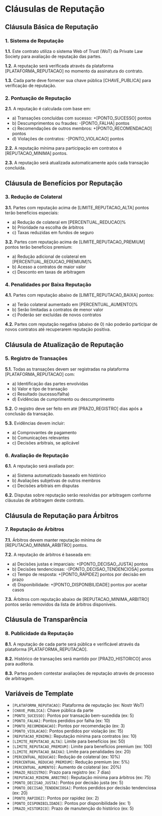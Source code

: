 # Cláusulas de Reputação

## Cláusula Básica de Reputação

### 1. Sistema de Reputação

**1.1.** Este contrato utiliza o sistema Web of Trust (WoT) da Private Law Society para avaliação de reputação das partes.

**1.2.** A reputação será verificada através da plataforma [PLATAFORMA_REPUTACAO] no momento da assinatura do contrato.

**1.3.** Cada parte deve fornecer sua chave pública [CHAVE_PUBLICA] para verificação de reputação.

### 2. Pontuação de Reputação

**2.1.** A reputação é calculada com base em:
- a) Transações concluídas com sucesso: +[PONTO_SUCESSO] pontos
- b) Descumprimentos ou fraudes: -[PONTO_FALHA] pontos
- c) Recomendações de outros membros: +[PONTO_RECOMENDACAO] pontos
- d) Violações de contratos: -[PONTO_VIOLACAO] pontos

**2.2.** A reputação mínima para participação em contratos é [REPUTACAO_MINIMA] pontos.

**2.3.** A reputação será atualizada automaticamente após cada transação concluída.

## Cláusula de Benefícios por Reputação

### 3. Redução de Colateral

**3.1.** Partes com reputação acima de [LIMITE_REPUTACAO_ALTA] pontos terão benefícios especiais:
- a) Redução de colateral em [PERCENTUAL_REDUCAO]%
- b) Prioridade na escolha de árbitros
- c) Taxas reduzidas em fundos de seguro

**3.2.** Partes com reputação acima de [LIMITE_REPUTACAO_PREMIUM] pontos terão benefícios premium:
- a) Redução adicional de colateral em [PERCENTUAL_REDUCAO_PREMIUM]%
- b) Acesso a contratos de maior valor
- c) Desconto em taxas de arbitragem

### 4. Penalidades por Baixa Reputação

**4.1.** Partes com reputação abaixo de [LIMITE_REPUTACAO_BAIXA] pontos:
- a) Terão colateral aumentado em [PERCENTUAL_AUMENTO]%
- b) Serão limitadas a contratos de menor valor
- c) Poderão ser excluídas de novos contratos

**4.2.** Partes com reputação negativa (abaixo de 0) não poderão participar de novos contratos até recuperarem reputação positiva.

## Cláusula de Atualização de Reputação

### 5. Registro de Transações

**5.1.** Todas as transações devem ser registradas na plataforma [PLATAFORMA_REPUTACAO] com:
- a) Identificação das partes envolvidas
- b) Valor e tipo de transação
- c) Resultado (sucesso/falha)
- d) Evidências de cumprimento ou descumprimento

**5.2.** O registro deve ser feito em até [PRAZO_REGISTRO] dias após a conclusão da transação.

**5.3.** Evidências devem incluir:
- a) Comprovantes de pagamento
- b) Comunicações relevantes
- c) Decisões arbitrais, se aplicável

### 6. Avaliação de Reputação

**6.1.** A reputação será avaliada por:
- a) Sistema automatizado baseado em histórico
- b) Avaliações subjetivas de outros membros
- c) Decisões arbitrais em disputas

**6.2.** Disputas sobre reputação serão resolvidas por arbitragem conforme cláusulas de arbitragem deste contrato.

## Cláusula de Reputação para Árbitros

### 7. Reputação de Árbitros

**7.1.** Árbitros devem manter reputação mínima de [REPUTACAO_MINIMA_ARBITRO] pontos.

**7.2.** A reputação de árbitros é baseada em:
- a) Decisões justas e imparciais: +[PONTO_DECISAO_JUSTA] pontos
- b) Decisões tendenciosas: -[PONTO_DECISAO_TENDENCIOSA] pontos
- c) Tempo de resposta: +[PONTO_RAPIDEZ] pontos por decisão em prazo
- d) Disponibilidade: +[PONTO_DISPONIBILIDADE] pontos por aceitar casos

**7.3.** Árbitros com reputação abaixo de [REPUTACAO_MINIMA_ARBITRO] pontos serão removidos da lista de árbitros disponíveis.

## Cláusula de Transparência

### 8. Publicidade da Reputação

**8.1.** A reputação de cada parte será pública e verificável através da plataforma [PLATAFORMA_REPUTACAO].

**8.2.** Histórico de transações será mantido por [PRAZO_HISTORICO] anos para auditoria.

**8.3.** Partes podem contestar avaliações de reputação através de processo de arbitragem.

## Variáveis de Template

- `[PLATAFORMA_REPUTACAO]`: Plataforma de reputação (ex: Nostr WoT)
- `[CHAVE_PUBLICA]`: Chave pública da parte
- `[PONTO_SUCESSO]`: Pontos por transação bem-sucedida (ex: 5)
- `[PONTO_FALHA]`: Pontos perdidos por falha (ex: 10)
- `[PONTO_RECOMENDACAO]`: Pontos por recomendação (ex: 3)
- `[PONTO_VIOLACAO]`: Pontos perdidos por violação (ex: 15)
- `[REPUTACAO_MINIMA]`: Reputação mínima para contratos (ex: 10)
- `[LIMITE_REPUTACAO_ALTA]`: Limite para benefícios (ex: 50)
- `[LIMITE_REPUTACAO_PREMIUM]`: Limite para benefícios premium (ex: 100)
- `[LIMITE_REPUTACAO_BAIXA]`: Limite para penalidades (ex: 20)
- `[PERCENTUAL_REDUCAO]`: Redução de colateral (ex: 10%)
- `[PERCENTUAL_REDUCAO_PREMIUM]`: Redução premium (ex: 5%)
- `[PERCENTUAL_AUMENTO]`: Aumento de colateral (ex: 20%)
- `[PRAZO_REGISTRO]`: Prazo para registro (ex: 7 dias)
- `[REPUTACAO_MINIMA_ARBITRO]`: Reputação mínima para árbitros (ex: 75)
- `[PONTO_DECISAO_JUSTA]`: Pontos por decisão justa (ex: 5)
- `[PONTO_DECISAO_TENDENCIOSA]`: Pontos perdidos por decisão tendenciosa (ex: 20)
- `[PONTO_RAPIDEZ]`: Pontos por rapidez (ex: 2)
- `[PONTO_DISPONIBILIDADE]`: Pontos por disponibilidade (ex: 1)
- `[PRAZO_HISTORICO]`: Prazo de manutenção do histórico (ex: 5)
